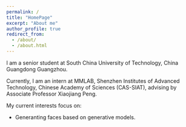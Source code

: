 ```yaml
---
permalink: /
title: "HomePage"
excerpt: "About me"
author_profile: true
redirect_from: 
  - /about/
  - /about.html
---
```


I am a senior student at South China University of Technology, China Guangdong Guangzhou.

Currently, I am an intern  at MMLAB, Shenzhen Institutes of Advanced Technology, Chinese Academy of Sciences (CAS-SIAT), advising
 by Associate Professor Xiaojiang Peng. 
   
  My current interests focus on:  
  * Generanting faces based on generative models.
